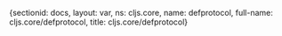 {sectionid: docs, layout: var, ns: cljs.core, name: defprotocol, full-name: cljs.core/defprotocol,
  title: cljs.core/defprotocol}
